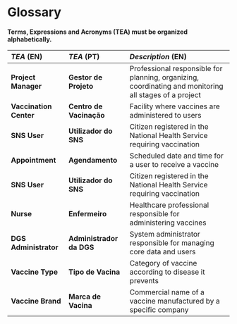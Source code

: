 # Glossary

**Terms, Expressions and Acronyms (TEA) must be organized alphabetically.**

| **_TEA_** (EN)         | **_TEA_** (PT)           | **_Description_** (EN)                                                                                 |                                       
|:-----------------------|:-------------------------|:-------------------------------------------------------------------------------------------------------|
| **Project Manager**    | **Gestor de Projeto**    | Professional responsible for planning, organizing, coordinating and monitoring all stages of a project |
| **Vaccination Center** | **Centro de Vacinação**  | Facility where vaccines are administered to users                                                      |
| **SNS User**           | **Utilizador do SNS**    | Citizen registered in the National Health Service requiring vaccination                                |
| **Appointment**        | **Agendamento**          | Scheduled date and time for a user to receive a vaccine                                                |
| **SNS User**           | **Utilizador do SNS**    | Citizen registered in the National Health Service requiring vaccination                                |
| **Nurse**              | **Enfermeiro**           | Healthcare professional responsible for administering vaccines                                         |
| **DGS Administrator**  | **Administrador da DGS** | System administrator responsible for managing core data and users                                      |
| **Vaccine Type**       | **Tipo de Vacina**       | Category of vaccine according to disease it prevents                                                   |
| **Vaccine Brand**      | **Marca de Vacina**      | Commercial name of a vaccine manufactured by a specific company                                        |

